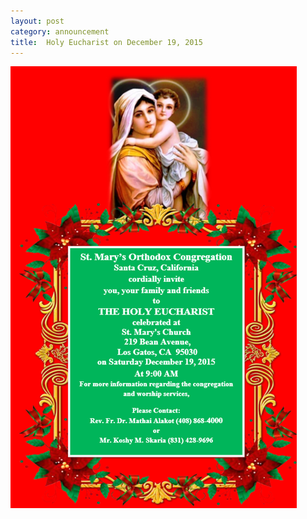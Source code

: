 ```yaml
---
layout: post
category: announcement
title:  Holy Eucharist on December 19, 2015
---
```


<p><img src="assets/images/2015-12-19.png" alt="Holy Eucharist" /></p>

